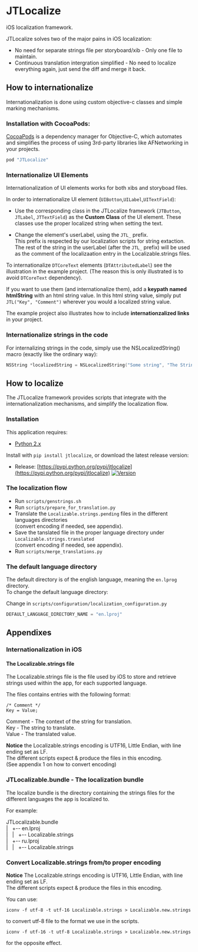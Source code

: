 JTLocalize
==========

iOS localization framework.

JTLocalize solves two of the major pains in iOS localization:
- No need for separate strings file per storyboard/xib - Only one file to maintain.
- Continuous translation intergration simplified - No need to localize everything again, just send the diff and merge it back. 

## How to internationalize

Internationalization is done using custom objective-c classes and simple marking mechanisms.

### Installation with CocoaPods:

[CocoaPods](http://cocoapods.org) is a dependency manager for Objective-C, which automates and simplifies the process of using 3rd-party libraries like AFNetworking in your projects.

```ruby
pod "JTLocalize"
```

### Internationalize UI Elements

Internationalization of UI elements works for both xibs and storyboad files.

In order to internationalize UI element (`UIBotton`,`UILabel`,`UITextField`):
- Use the corresponding class in the JTLocalize framework (`JTButton`, `JTLabel`, `JTTextField`) as the <b>Custom Class</b> of the UI element. 
These classes use the proper localized string when setting the text.

- Change the element's userLabel, using the `JTL_` prefix.  
This prefix is respected by our localization scripts for string extaction.  
The rest of the string in the userLabel (after the `JTL_` prefix) will be used as the comment of the localizaation entry in the Localizable.strings files.

To internationalize `DTCoreText` elements (`DTAttributedLabel`) see the illustration in the example project.
(The reason this is only illustrated is to avoid `DTCoreText` dependency). 

If you want to use them (and internationalize them), add a **keypath named htmlString** with an html string value.
In this html string value, simply put `JTL("Key", "Comment")` wherever you would a localized string value.

The example project also illustrates how to include **internationzalized links** in your project.   

### Internationalize strings in the code

For internalizing strings in the code, simply use the NSLocalizedString() macro (exactly like the ordinary way): 
```objective-c
NSString *localizedString = NSLocalizedString("Some string", "The Strings context for translation")
```

## How to localize

The JTLocalize framework provides scripts that integrate with the internationalization mechanisms, and simplify the localization flow.

### Installation

This application requires:

* [Python 2.x](https://www.python.org/download/)

Install with `pip install jtlocalize`, or download the latest release version:

* Release: [https://pypi.python.org/pypi/jtlocalize](https://pypi.python.org/pypi/jtlocalize) [![Version](http://img.shields.io/pypi/v/jtlocalize.svg?style=flat)](https://pypi.python.org/pypi/jtlocalize)

### The localization flow

- Run `scripts/genstrings.sh`
- Run `scripts/prepare_for_translation.py`
- Translate the `Localizable.strings.pending` files in the different languages directories  
(convert encoding if needed, see appendix).
- Save the tanslated file in the proper language directory under `Localizable.strings.translated`  
(convert encoding if needed, see appendix).
- Run `scripts/merge_translations.py`


### The default language directory

The default directory is of the english language, meaning the `en.lprog` directory.  
To change the default language directory:

Change in `scripts/configuration/localization_configuration.py`

```python
DEFAULT_LANGUAGE_DIRECTORY_NAME = "en.lproj"
``` 


## Appendixes

### Internationalization in iOS

#### The Localizable.strings file
The Localizable.strings file is the file used by iOS to store and retrieve strings used within the app, for each supported language.

The files contains entries with the following format:
```
/* Comment */
Key = Value;
```

Comment - The context of the string for translation.  
Key - The string to translate.  
Value - The translated value.  

**Notice** the Localizable.strings encoding is UTF16, Little Endian, with line ending set as LF.  
The different scripts expect & produce the files in this encoding.  
(See appendix 1 on how to convert encoding)  


### JTLocalizable.bundle - The localization bundle

The localize bundle is the directory containing the strings files for the different languages the app is localized to.

For example:

JTLocalizable.bundle  
|&nbsp;&nbsp;&nbsp;+-- en.lproj  
|&nbsp;&nbsp;&nbsp;|&nbsp;&nbsp;&nbsp;+-- Localizable.strings  
|&nbsp;&nbsp;&nbsp;+-- ru.lproj  
|&nbsp;&nbsp;&nbsp;|&nbsp;&nbsp;&nbsp;+-- Localizable.strings  


### Convert Localizable.strings from/to proper encoding

**Notice** The Localizable.strings encoding is UTF16, Little Endian, with line ending set as LF.  
The different scripts expect & produce the files in this encoding.  

You can use:
```
iconv -f utf-8 -t utf-16 Localizable.strings > Localizable.new.strings 
```
to convert utf-8 file to the format we use in the scripts.

```
iconv -f utf-16 -t utf-8 Localizable.strings > Localizable.new.strings
```
for the opposite effect. 



